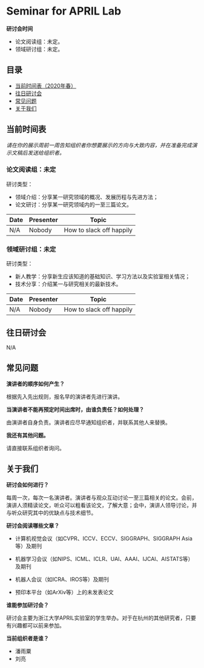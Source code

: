 # Seminar for APRIL Lab

**研讨会时间**

- 论文阅读组：未定。
- 领域研讨组：未定。

## 目录

- [当前时间表（2020年春）](#当前时间表)
- [往日研讨会](#往日研讨会)
- [常见问题](#常见问题)
- [关于我们](#关于我们)

## 当前时间表

*请在你的展示周前一周告知组织者你想要展示的方向与大致内容，并在准备完成演示文稿后发送给组织者。*

### 论文阅读组：未定

研讨类型：

- 领域介绍：分享某一研究领域的概况、发展历程与先进方法；
- 论文研讨：分享某一研究领域内的一至三篇论文。

| Date | Presenter | Topic                    |
| ---- | --------- | ------------------------ |
| N/A  | Nobody    | How to slack off happily |

### 领域研讨组：未定

研讨类型：

- 新人教学：分享新生应该知道的基础知识、学习方法以及实验室相关情况；
- 技术分享：介绍某一与研究相关的最新技术。

| Date | Presenter | Topic                    |
| ---- | --------- | ------------------------ |
| N/A  | Nobody    | How to slack off happily |

## 往日研讨会

N/A

## 常见问题

**演讲者的顺序如何产生？**

根据先入先出规则，报名早的演讲者先进行演讲。

**当演讲者不能再预定时间出席时，由谁负责任？如何处理？**

由演讲者自身负责。演讲者应尽早通知组织者，并联系其他人来替换。

**我还有其他问题。**

请直接联系组织者询问。

## 关于我们

**研讨会如何进行？**

每周一次，每次一名演讲者。演讲者与观众互动讨论一至三篇相关的论文。会前，演讲人须精读论文，听众可以粗看该论文，了解大意；会中，演讲人领导讨论，并与听众研究其中的优缺点与技术细节。

**研讨会阅读哪些文章？**

- 计算机视觉会议（如CVPR、ICCV、ECCV、SIGGRAPH、SIGGRAPH Asia等）及期刊

- 机器学习会议（如NIPS、ICML、ICLR、UAI、AAAI、IJCAI、AISTATS等）及期刊
- 机器人会议（如ICRA、IROS等）及期刊
- 预印本平台（如ArXiv等）上的未发表论文

**谁能参加研讨会？**

研讨会主要为浙江大学APRIL实验室的学生举办。对于在杭州的其他研究者，只要有兴趣都可以前来参加。

**当前组织者是谁？**

- 潘雨粟
- 刘亮